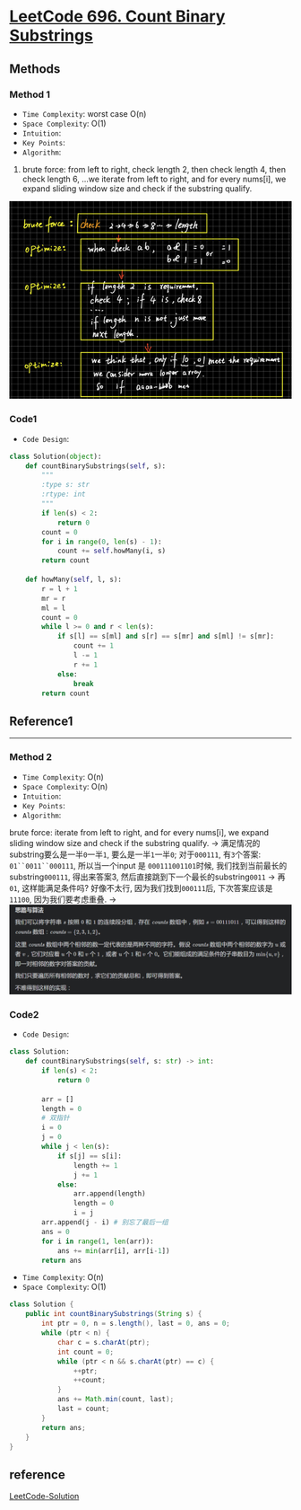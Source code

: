 # [LeetCode 696. Count Binary Substrings](https://leetcode-cn.com/problems/count-binary-substrings/)

## Methods

### Method 1

* `Time Complexity`: worst case O(n)
* `Space Complexity`: O(1)
* `Intuition`:
* `Key Points`:
* `Algorithm`:

1. brute force: from left to right, check length 2, then check length 4, then check length 6, ...we iterate from left to right, and for every nums[i], we expand sliding window size and check if the substring qualify.

![128](/Image/128.png)

### Code1

* `Code Design`:

```python
class Solution(object):
    def countBinarySubstrings(self, s):
        """
        :type s: str
        :rtype: int
        """
        if len(s) < 2:
            return 0
        count = 0
        for i in range(0, len(s) - 1):
            count += self.howMany(i, s)
        return count

    def howMany(self, l, s):
        r = l + 1
        mr = r
        ml = l
        count = 0
        while l >= 0 and r < len(s):
            if s[l] == s[ml] and s[r] == s[mr] and s[ml] != s[mr]:
                count += 1
                l -= 1
                r += 1
            else:
                break
        return count
```

## Reference1

----------------------

### Method 2

* `Time Complexity`: O(n)
* `Space Complexity`: O(n)
* `Intuition`:
* `Key Points`:
* `Algorithm`:

brute force: iterate from left to right, and for every nums[i], we expand sliding window size and check if the substring qualify.
->
满足情况的substring要么是一半`0`一半`1`, 要么是一半`1`一半`0`;
对于`000111`, 有`3`个答案: `01``0011``000111`, 所以当一个input 是 `000111001101`时候, 我们找到当前最长的substring`000111`, 得出来答案3, 然后直接跳到下一个最长的substring`0011` -> 再`01`, 这样能满足条件吗? 好像不太行, 因为我们找到`000111`后, 下次答案应该是`11100`, 因为我们要考虑重叠.
->
![121](../../Image/121.png)

### Code2

* `Code Design`:

```python
class Solution:
    def countBinarySubstrings(self, s: str) -> int:
        if len(s) < 2:
            return 0

        arr = []
        length = 0
        # 双指针
        i = 0
        j = 0
        while j < len(s):
            if s[j] == s[i]:
                length += 1
                j += 1
            else:
                arr.append(length)
                length = 0
                i = j
        arr.append(j - i) # 别忘了最后一组
        ans = 0
        for i in range(1, len(arr)):
            ans += min(arr[i], arr[i-1])
        return ans
```

* `Time Complexity`: O(n)
* `Space Complexity`: O(1)

```java
class Solution {
    public int countBinarySubstrings(String s) {
        int ptr = 0, n = s.length(), last = 0, ans = 0;
        while (ptr < n) {
            char c = s.charAt(ptr);
            int count = 0;
            while (ptr < n && s.charAt(ptr) == c) {
                ++ptr;
                ++count;
            }
            ans += Math.min(count, last);
            last = count;
        }
        return ans;
    }
}
```

## reference

[LeetCode-Solution](https://leetcode-cn.com/problems/count-binary-substrings/solution/ji-shu-er-jin-zhi-zi-chuan-by-leetcode-solution/)
